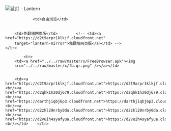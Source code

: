 

<img src="../../raw/master/x/8e0a2b81.c82003be.LanternYellow2.png" alt="蓝灯 - Lantern"/>
<table>
    <tr>
                
                <td>自由浏览</td>
        
        
        <td>免翻墙网页版</td>        <!-- <td><a href="https://d2t9arpr1klkjf.cloudfront.net"
        target="lantern-mirror">免翻墙网页版</a></td> -->
    </tr>
    
            <tr>
        <td><a href="../../raw/master/x/FreeBrowser.apk"><img
        src="../../raw/master/x/fb.qr.png" /></a></td>

        
        <td><a href="https://d2t9arpr1klkjf.cloudfront.net">https://d2t9arpr1klkjf.cloudfront.net</a><br/><a href="https://d2qhk1hz0dj679.cloudfront.net">https://d2qhk1hz0dj679.cloudfront.net</a><br/><a href="https://darthjiqbj6p3.cloudfront.net">https://darthjiqbj6p3.cloudfront.net</a><br/><a href="https://d2zkl29nrby0da.cloudfront.net">https://d2zkl29nrby0da.cloudfront.net</a><br/><a href="https://d2vuih4syafyua.cloudfront.net">https://d2vuih4syafyua.cloudfront.net</a><br/></td>    </tr>
</table>
